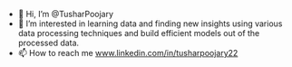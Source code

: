 - 👋 Hi, I’m @TusharPoojary
- 👀 I’m interested in learning data and finding new insights using various data processing techniques and build efficient models out of the processed data.
- 📫 How to reach me www.linkedin.com/in/tusharpoojary22

<!---
TusharPoojary/TusharPoojary is a ✨ special ✨ repository because its `README.md` (this file) appears on your GitHub profile.
You can click the Preview link to take a look at your changes.
--->
